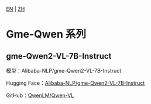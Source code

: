 [EN](../../../../en/general_embedding/cross_modal_embedding/gme_qwen_series/README.md) | [ZH](README.md)

# Gme-Qwen 系列

## gme-Qwen2-VL-7B-Instruct

模型：Alibaba-NLP/gme-Qwen2-VL-7B-Instruct

Hugging Face：[Alibaba-NLP/gme-Qwen2-VL-7B-Instruct](https://huggingface.co/Alibaba-NLP/gme-Qwen2-VL-7B-Instruct)

GitHub：[QwenLM/Qwen-VL](https://github.com/QwenLM/Qwen-VL) 